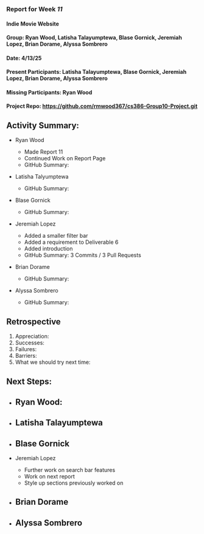 ### Report for Week *11*

#### Indie Movie Website
#### Group: Ryan Wood, Latisha Talayumptewa, Blase Gornick, Jeremiah Lopez, Brian Dorame, Alyssa Sombrero
#### Date: 4/13/25
#### Present Participants: Latisha Talayumptewa, Blase Gornick, Jeremiah Lopez, Brian Dorame, Alyssa Sombrero
#### Missing Participants: Ryan Wood
#### Project Repo: https://github.com/rmwood367/cs386-Group10-Project.git

## Activity Summary:
* Ryan Wood
    - Made Report 11
    - Continued Work on Report Page
    - GitHub Summary:

* Latisha Talyumptewa
    - GitHub Summary:

* Blase Gornick
    - GitHub Summary:

* Jeremiah Lopez
    - Added a smaller filter bar
    - Added a requirement to Deliverable 6
    - Added introduction
    - GitHub Summary: 3 Commits / 3 Pull Requests

* Brian Dorame
    - GitHub Summary:

* Alyssa Sombrero
    - GitHub Summary:

## Retrospective
1. Appreciation:
2. Successes:
3. Failures: 
4. Barriers:
5. What we should try next time:

## Next Steps:
* Ryan Wood:
    -

* Latisha Talayumptewa
    -

* Blase Gornick
    -

* Jeremiah Lopez
    - Further work on search bar features
    - Work on next report
    - Style up sections previously worked on

* Brian Dorame
    -

* Alyssa Sombrero
    -
